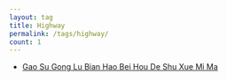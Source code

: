 ```yaml
---
layout: tag
title: Highway
permalink: /tags/highway/
count: 1
---
```


- [Gao Su Gong Lu Bian Hao Bei Hou De Shu Xue Mi Ma ](https://www.longluo.me/blog/2024/04/21/decode-the-highway-system-numbers/)
